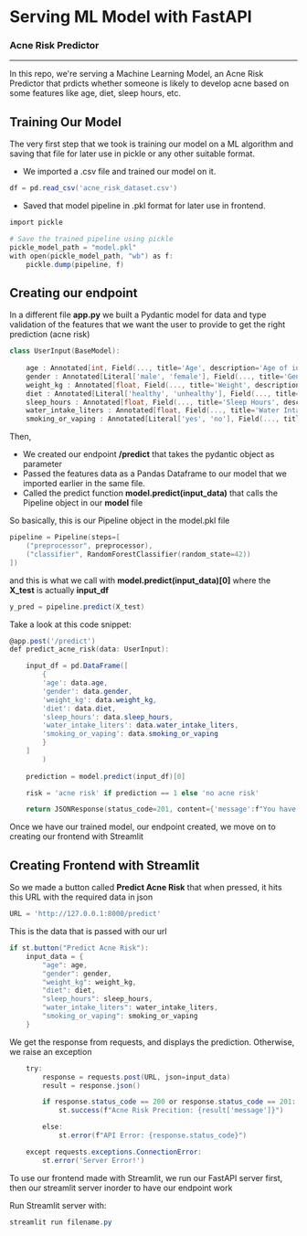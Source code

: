 # Serving ML Model with FastAPI
### Acne Risk Predictor

---------------------

In this repo, we're serving a Machine Learning Model, an Acne Risk Predictor that prdicts whether someone is likely to develop acne based on some features like age, diet, sleep hours, etc.

## Training Our Model

The very first step that we took is training our model on a ML algorithm and saving that file for later use in pickle or any other suitable format. 

- We imported a .csv file and trained our model on it. 
```powershell
df = pd.read_csv('acne_risk_dataset.csv')
```
- Saved that model pipeline in .pkl format for later use in frontend.
```powershell
import pickle

# Save the trained pipeline using pickle
pickle_model_path = "model.pkl"
with open(pickle_model_path, "wb") as f:
    pickle.dump(pipeline, f)
```

## Creating our endpoint

In a different file **app.py** we built a Pydantic model for data and type validation of the features that we want the user to provide to get the right prediction (acne risk)

```powershell
class UserInput(BaseModel):
    
    age : Annotated[int, Field(..., title='Age', description='Age of individual', gt=0, lt=130)]
    gender : Annotated[Literal['male', 'female'], Field(..., title='Gender', description='Gender of individual')]
    weight_kg : Annotated[float, Field(..., title='Weight', description='Weight of individual (in Kgs)', gt=0)]
    diet : Annotated[Literal['healthy', 'unhealthy'], Field(..., title='Diet', description='Diet that you take', examples=['healthy', 'unhealthy'])]
    sleep_hours : Annotated[float, Field(..., title='Sleep Hours', description='How many hours do you sleep?', gt=0)]
    water_intake_liters : Annotated[float, Field(..., title='Water Intake', description='Water Intake (in liters)')]
    smoking_or_vaping : Annotated[Literal['yes', 'no'], Field(..., title='Smoke or Vape', description='Do you smoke or vape?', examples=['yes', 'no'])]
```
Then, <br>
- We created our endpoint **/predict** that takes the pydantic object as parameter
- Passed the features data as a Pandas Dataframe to our model that we imported earlier in the same file.
- Called the predict function **model.predict(input_data)** that calls the Pipeline object in our **model** file

So basically, this is our Pipeline object in the model.pkl file

```powershell
pipeline = Pipeline(steps=[
    ("preprocessor", preprocessor),
    ("classifier", RandomForestClassifier(random_state=42))
])
```

and this is what we call with **model.predict(input_data)[0]** where the **X_test** is actually **input_df**

```powershell
y_pred = pipeline.predict(X_test)
```

Take a look at this code snippet:

```powershell
@app.post('/predict')
def predict_acne_risk(data: UserInput):

    input_df = pd.DataFrame([
        {
        'age': data.age,
        'gender': data.gender,
        'weight_kg': data.weight_kg,
        'diet': data.diet,
        'sleep_hours': data.sleep_hours,
        'water_intake_liters': data.water_intake_liters,
        'smoking_or_vaping': data.smoking_or_vaping
        }
    ]
        )
    
    prediction = model.predict(input_df)[0]

    risk = 'acne risk' if prediction == 1 else 'no acne risk'

    return JSONResponse(status_code=201, content={'message':f"You have {risk}."})
```

Once we have our trained model, our endpoint created, we move on to creating our frontend with Streamlit

## Creating Frontend with Streamlit

So we made a button called **Predict Acne Risk** that when pressed, it hits this URL with the required data in json

```powershell
URL = 'http://127.0.0.1:8000/predict'
```

This is the data that is passed with our url

```powershell
if st.button("Predict Acne Risk"):
    input_data = {
        "age": age,
        "gender": gender,
        "weight_kg": weight_kg,
        "diet": diet,
        "sleep_hours": sleep_hours,
        "water_intake_liters": water_intake_liters,
        "smoking_or_vaping": smoking_or_vaping
    }
```

We get the response from requests, and displays the prediction. Otherwise, we raise an exception

```powershell
    try:
        response = requests.post(URL, json=input_data)
        result = response.json()

        if response.status_code == 200 or response.status_code == 201:
            st.success(f"Acne Risk Precition: {result['message']}")

        else:
            st.error(f"API Error: {response.status_code}")

    except requests.exceptions.ConnectionError:
        st.error('Server Error!')
```

To use our frontend made with Streamlit, we run our FastAPI server first, then our streamlit server inorder to have our endpoint work

Run Streamlit server with:

```powershell
streamlit run filename.py
```
